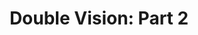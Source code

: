---
layout: video
series: Angry Video Game Nerd
season: 3
episode: 45
title: "Double Vision: Part 2"
permalink: /avgn/episode-45
video_id: rBMO8F1I-h4
alt_video_id: m0-mqPpGSgc
drive_id: 1y-X8GMOhepIjBK-hQRKYqoeoJ15-xzTx
release_date: 2008-04-08
mike_notes:
toggle: off
---